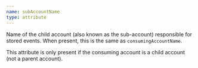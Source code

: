 ```yaml
---
name: subAccountName
type: attribute
---
```


Name of the child account (also known as the sub-account) responsible for stored events. When present, this is the same as `consumingAccountName`.

This attribute is only present if the consuming account is a child account (not a parent account).